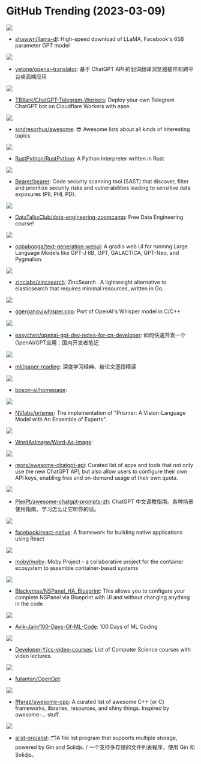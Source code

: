 # GitHub Trending (2023-03-09)

![](https://img.shields.io/badge/Shell-New%20423-green?style=flat-square&logo=appveyor)
- [shawwn/llama-dl](https://github.com/shawwn/llama-dl): High-speed download of LLaMA, Facebook's 65B parameter GPT model

![](https://img.shields.io/badge/TypeScript-New%201-green?style=flat-square&logo=appveyor)
- [yetone/openai-translator](https://github.com/yetone/openai-translator): 基于 ChatGPT API 的划词翻译浏览器插件和跨平台桌面端应用

![](https://img.shields.io/badge/JavaScript-New%20255-green?style=flat-square&logo=appveyor)
- [TBXark/ChatGPT-Telegram-Workers](https://github.com/TBXark/ChatGPT-Telegram-Workers): Deploy your own Telegram ChatGPT bot on Cloudflare Workers with ease.

![](https://img.shields.io/badge/none-New%20243-green?style=flat-square&logo=appveyor)
- [sindresorhus/awesome](https://github.com/sindresorhus/awesome): 😎 Awesome lists about all kinds of interesting topics

![](https://img.shields.io/badge/Rust-New%20151-green?style=flat-square&logo=appveyor)
- [RustPython/RustPython](https://github.com/RustPython/RustPython): A Python Interpreter written in Rust

![](https://img.shields.io/badge/C-New%20126-green?style=flat-square&logo=appveyor)
- [Bearer/bearer](https://github.com/Bearer/bearer): Code security scanning tool (SAST) that discover, filter and prioritize security risks and vulnerabilities leading to sensitive data exposures (PII, PHI, PD).

![](https://img.shields.io/badge/Jupyter%20Notebook-New%2060-green?style=flat-square&logo=appveyor)
- [DataTalksClub/data-engineering-zoomcamp](https://github.com/DataTalksClub/data-engineering-zoomcamp): Free Data Engineering course!

![](https://img.shields.io/badge/Python-New%20399-green?style=flat-square&logo=appveyor)
- [oobabooga/text-generation-webui](https://github.com/oobabooga/text-generation-webui): A gradio web UI for running Large Language Models like GPT-J 6B, OPT, GALACTICA, GPT-Neo, and Pygmalion.

![](https://img.shields.io/badge/Go-New%2068-green?style=flat-square&logo=appveyor)
- [zinclabs/zincsearch](https://github.com/zinclabs/zincsearch): ZincSearch . A lightweight alternative to elasticsearch that requires minimal resources, written in Go.

![](https://img.shields.io/badge/C-New%20197-green?style=flat-square&logo=appveyor)
- [ggerganov/whisper.cpp](https://github.com/ggerganov/whisper.cpp): Port of OpenAI's Whisper model in C/C++

![](https://img.shields.io/badge/none-New%2064-green?style=flat-square&logo=appveyor)
- [easychen/openai-gpt-dev-notes-for-cn-developer](https://github.com/easychen/openai-gpt-dev-notes-for-cn-developer): 如何快速开发一个OpenAI/GPT应用：国内开发者笔记

![](https://img.shields.io/badge/none-New%20232-green?style=flat-square&logo=appveyor)
- [mli/paper-reading](https://github.com/mli/paper-reading): 深度学习经典、新论文逐段精读

![](https://img.shields.io/badge/HTML-New%2023-green?style=flat-square&logo=appveyor)
- [boson-ai/homepage](https://github.com/boson-ai/homepage): 

![](https://img.shields.io/badge/Python-New%20139-green?style=flat-square&logo=appveyor)
- [NVlabs/prismer](https://github.com/NVlabs/prismer): The implementation of "Prismer: A Vision-Language Model with An Ensemble of Experts".

![](https://img.shields.io/badge/none-New%2092-green?style=flat-square&logo=appveyor)
- [WordAsImage/Word-As-Image](https://github.com/WordAsImage/Word-As-Image): 

![](https://img.shields.io/badge/none-New%20350-green?style=flat-square&logo=appveyor)
- [reorx/awesome-chatgpt-api](https://github.com/reorx/awesome-chatgpt-api): Curated list of apps and tools that not only use the new ChatGPT API, but also allow users to configure their own API keys, enabling free and on-demand usage of their own quota.

![](https://img.shields.io/badge/none-New%20421-green?style=flat-square&logo=appveyor)
- [PlexPt/awesome-chatgpt-prompts-zh](https://github.com/PlexPt/awesome-chatgpt-prompts-zh): ChatGPT 中文调教指南。各种场景使用指南。学习怎么让它听你的话。

![](https://img.shields.io/badge/JavaScript-New%2047-green?style=flat-square&logo=appveyor)
- [facebook/react-native](https://github.com/facebook/react-native): A framework for building native applications using React

![](https://img.shields.io/badge/Go-New%2026-green?style=flat-square&logo=appveyor)
- [moby/moby](https://github.com/moby/moby): Moby Project - a collaborative project for the container ecosystem to assemble container-based systems

![](https://img.shields.io/badge/none-New%2011-green?style=flat-square&logo=appveyor)
- [Blackymas/NSPanel_HA_Blueprint](https://github.com/Blackymas/NSPanel_HA_Blueprint): This allows you to configure your complete NSPanel via Blueprint with UI and without changing anything in the code

![](https://img.shields.io/badge/none-New%2058-green?style=flat-square&logo=appveyor)
- [Avik-Jain/100-Days-Of-ML-Code](https://github.com/Avik-Jain/100-Days-Of-ML-Code): 100 Days of ML Coding

![](https://img.shields.io/badge/none-New%20188-green?style=flat-square&logo=appveyor)
- [Developer-Y/cs-video-courses](https://github.com/Developer-Y/cs-video-courses): List of Computer Science courses with video lectures.

![](https://img.shields.io/badge/TypeScript-New%20126-green?style=flat-square&logo=appveyor)
- [futantan/OpenGpt](https://github.com/futantan/OpenGpt): 

![](https://img.shields.io/badge/none-New%2063-green?style=flat-square&logo=appveyor)
- [fffaraz/awesome-cpp](https://github.com/fffaraz/awesome-cpp): A curated list of awesome C++ (or C) frameworks, libraries, resources, and shiny things. Inspired by awesome-... stuff.

![](https://img.shields.io/badge/Go-New%20110-green?style=flat-square&logo=appveyor)
- [alist-org/alist](https://github.com/alist-org/alist): 🗂️A file list program that supports multiple storage, powered by Gin and Solidjs. / 一个支持多存储的文件列表程序，使用 Gin 和 Solidjs。

